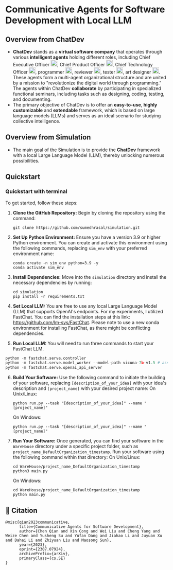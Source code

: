 # Communicative Agents for Software Development with Local LLM

## Overview from ChatDev
- **ChatDev** stands as a **virtual software company** that operates through various **intelligent agents** holding
  different roles, including Chief Executive Officer <img src='online_log/static/figures/ceo.png' height=20>, Chief Product Officer <img src='online_log/static/figures/cpo.png' height=20>, Chief Technology Officer <img src='online_log/static/figures/cto.png' height=20>, programmer <img src='online_log/static/figures/programmer.png' height=20>, reviewer <img src='online_log/static/figures/reviewer.png' height=20>, tester <img src='online_log/static/figures/tester.png' height=20>, art designer <img src='online_log/static/figures/designer.png' height=20>. These
  agents form a multi-agent organizational structure and are united by a mission to "revolutionize the digital world
  through programming." The agents within ChatDev **collaborate** by participating in specialized functional seminars,
  including tasks such as designing, coding, testing, and documenting.
- The primary objective of ChatDev is to offer an **easy-to-use**, **highly customizable** and **extendable** framework,
  which is based on large language models (LLMs) and serves as an ideal scenario for studying collective intelligence.

## Overview from Simulation
- The main goal of the Simulation is to provide the **ChatDev** framework with a local Large Language Model (LLM), thereby unlocking numerous possibilities.


## Quickstart

### Quickstart with terminal

To get started, follow these steps:

1. **Clone the GitHub Repository:** Begin by cloning the repository using the command:
   ```
   git clone https://github.com/sumedhrasal/simulation.git
   ```
2. **Set Up Python Environment:** Ensure you have a version 3.9 or higher Python environment. You can create and
   activate this environment using the following commands, replacing `sim_env` with your preferred environment
   name:
   ```
   conda create -n sim_env python=3.9 -y
   conda activate sim_env
   ```
3. **Install Dependencies:** Move into the `simulation` directory and install the necessary dependencies by running:
   ```
   cd simulation
   pip install -r requirements.txt
   ```
4. **Set Local LLM:** You are free to use any local Large Language Model (LLM) that supports OpenAI's endpoints. For my experiments, I utilized FastChat. You can find the installation steps at this link: https://github.com/lm-sys/FastChat. Please note to use a new conda environment for installing FastChat, as there might be conflicting dependencies.

5. **Run Local LLM:** You will need to run three commands to start your FastChat LLM.

  ```python
  python -m fastchat.serve.controller
  python -m fastchat.serve.model_worker --model-path vicuna-7b-v1.5 # assuming you have downloaded the vicuna weight file.
  python -m fastchat.serve.openai_api_server
  ```

6. **Build Your Software:** Use the following command to initiate the building of your software,
   replacing `[description_of_your_idea]` with your idea's description and `[project_name]` with your desired project
   name:
   On Unix/Linux:
   ```
   python run.py --task "[description_of_your_idea]" --name "[project_name]"
   ```
   On Windows:
   ```
   python run.py --task "[description_of_your_idea]" --name "[project_name]"
   ```

7. **Run Your Software:** Once generated, you can find your software in the `WareHouse` directory under a specific
   project folder, such as `project_name_DefaultOrganization_timestamp`. Run your software using the following command
   within that directory:
   On Unix/Linux:
   ```
   cd WareHouse/project_name_DefaultOrganization_timestamp
   python3 main.py
   ```
   On Windows:
   ```
   cd WareHouse/project_name_DefaultOrganization_timestamp
   python main.py
   ```

## 🔎 Citation

```
@misc{qian2023communicative,
      title={Communicative Agents for Software Development}, 
      author={Chen Qian and Xin Cong and Wei Liu and Cheng Yang and Weize Chen and Yusheng Su and Yufan Dang and Jiahao Li and Juyuan Xu and Dahai Li and Zhiyuan Liu and Maosong Sun},
      year={2023},
      eprint={2307.07924},
      archivePrefix={arXiv},
      primaryClass={cs.SE}
}
```
